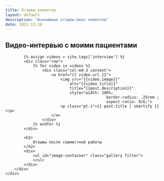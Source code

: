 ```yaml
---
title: Отзывы клиентов
layout: default
description: "Анонимные отзывы моих клиентов"
date: 2022-12-10
---
```


<div class="container pb-6 pt-2">
    <div class="row justify-content-start">
        <div class="col-md-12 col-sm-1">
            <h2>
                Видео-интервью с моими пациентами
            </h2>


            {% assign videos = site.tags['interview'] %}
            <div class="row">
                {% for video in videos %}
                    <div class="col-md-3 content">
                        <a href="{{ video.url }}">
                            <img src="{{video.image}}"
                                alt="{{video.title}}"
                                title="{{post.description}}"
                                style="width: 100%;
                                                border-radius: .25rem ;
                                                aspect-ratio: 9/6;">
                            <p class="pt-1">{{ post.title | smartify }}</p>
                        </a>
                    </div>
                {% endfor %}
            </div>
            
            <h2>
                Отзывы после совместной работы
            </h2>
            <div>
                <ul id="image-container" class="gallery filter">
                </ul>
            </div>
        </div>
    </div>
</div>


<script>

const IMAGES = {{ site.data.feedback.image | jsonify }};

const cardContainer = document.getElementById("image-container");
const cardLimit = IMAGES.length;
const cardIncrease = 12;
const pageCount = Math.ceil(cardLimit / cardIncrease);
let currentPage = 1;

let throttleTimer;
const throttle = (callback, time) => {
  if (throttleTimer) return;

  throttleTimer = true;

  setTimeout(() => {
    callback();
    throttleTimer = false;
  }, time);
};

const createCard = (index) => {

  const cardTag = document.createElement("li");
  const linkTag = document.createElement("a");
  const imageUrl = IMAGES[index].url;
  const imageAlt = IMAGES[index].alt;
  linkTag.href = imageUrl;
  const imgTag = document.createElement("img");
  imgTag.src = imageUrl;
  imgTag.title = imageAlt;
  imgTag.alt = imageAlt;

  linkTag.appendChild(imgTag);
  cardTag.appendChild(linkTag);
  cardContainer.appendChild(cardTag);
};

const addCards = (pageIndex) => {
  currentPage = pageIndex;

  const startRange = (pageIndex - 1) * cardIncrease;
  const endRange = currentPage === pageCount ? cardLimit : pageIndex * cardIncrease;

  for (let i = startRange + 1; i <= endRange; i++) {
    createCard(i);
  }
};

const handleInfiniteScroll = () => {
    
  throttle(() => {
    const endOfPage = window.scrollY + window.innerHeight + 2 >= document.body.offsetHeight * 0.75;
    if (endOfPage) {
      addCards(currentPage + 1);
    }

    if (currentPage === pageCount) {
      removeInfiniteScroll();
    }
  }, 1000);
};

const removeInfiniteScroll = () => {
  window.removeEventListener("scroll", handleInfiniteScroll);
};

window.onload = function () {
  addCards(currentPage);
};

window.addEventListener("scroll", handleInfiniteScroll);
</script>